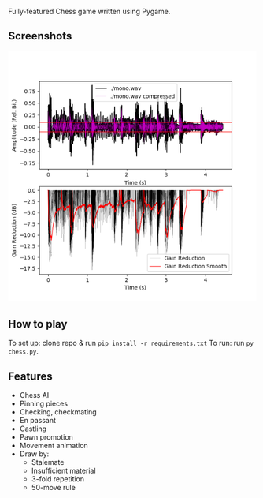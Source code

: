 Fully-featured Chess game written using Pygame.

## Screenshots

![Alt text](pic/Compressor.png?raw=true "Screenshot 1")

## How to play

To set up: clone repo & run ```pip install -r requirements.txt```
To run: run ```py chess.py```.

## Features
- Chess AI
- Pinning pieces
- Checking, checkmating
- En passant
- Castling
- Pawn promotion
- Movement animation
- Draw by:
  - Stalemate
  - Insufficient material
  - 3-fold repetition
  - 50-move rule